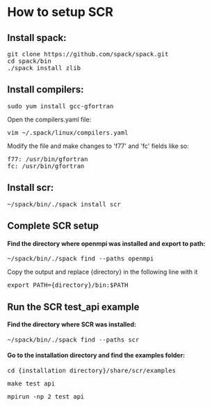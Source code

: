 # How to setup SCR

## Install spack:

<pre>git clone https://github.com/spack/spack.git
cd spack/bin
./spack install zlib
</pre>

## Install compilers:

<pre>sudo yum install gcc-gfortran</pre>

Open the compilers.yaml file:
<pre>vim ~/.spack/linux/compilers.yaml </pre>

Modify the file and make changes to 'f77' and 'fc' fields like so:
<pre>
f77: /usr/bin/gfortran
fc: /usr/bin/gfortran
</pre>

## Install scr:

<pre>~/spack/bin/./spack install scr</pre>

## Complete SCR setup

#### Find the directory where openmpi was installed and export to path:
<pre>
~/spack/bin/./spack find --paths openmpi
</pre>
Copy the output and replace {directory} in the following line with it
<pre>
export PATH={directory}/bin:$PATH
</pre>

## Run the SCR test_api example

#### Find the directory where SCR was installed:
<pre>~/spack/bin/./spack find --paths scr</pre>

#### Go to the installation directory and find the examples folder:
<pre>cd {installation directory}/share/scr/examples</pre>
<pre>make test_api</pre>
<pre>mpirun -np 2 test_api</pre>
